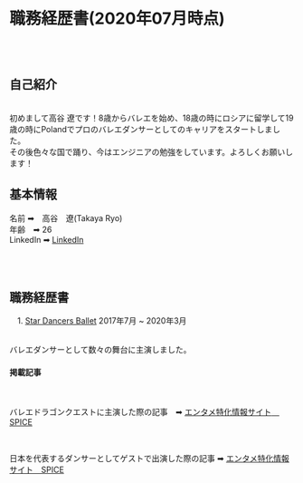 # 職務経歴書(2020年07月時点)

<br>
<br>

## 自己紹介
<br>
初めまして高谷 遼です！8歳からバレエを始め、18歳の時にロシアに留学して19歳の時にPolandでプロのバレエダンサーとしてのキャリアをスタートしました。<br>
その後色々な国で踊り、今はエンジニアの勉強をしています。よろしくお願いします！

## 基本情報

名前 ➡︎　高谷　遼(Takaya Ryo)
<br>
年齢　➡︎ 26
<br>
LinkedIn ➡︎ [LinkedIn](https://www.linkedin.com/in/ryotakaya/)

<br>
<br>

## 職務経歴書
　1. [Star Dancers Ballet](https://www.sdballet.com/) 2017年7月 ~ 2020年3月
 <br>
 
 <br>
 バレエダンサーとして数々の舞台に主演しました。
 <br>
 
 #### 掲載記事
 
 <br>
 
 バレエドラゴンクエストに主演した際の記事　➡︎ [エンタメ特化情報サイト　SPICE](https://spice.eplus.jp/articles/185833)
 
 <br>
 
 日本を代表するダンサーとしてゲストで出演した際の記事 ➡︎ [エンタメ特化情報サイト　SPICE](https://spice.eplus.jp/articles/231904)
 

